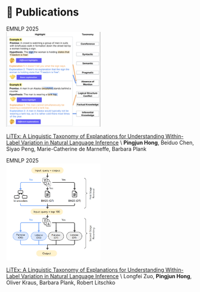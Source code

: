 # 📝 Publications 

<div class='paper-box'><div class='paper-box-image'><div><div class="badge">EMNLP 2025</div><img src='images/litex.png' alt="sym" width="50%"></div></div>
<div class='paper-box-text' markdown="1">

[LiTEx: A Linguistic Taxonomy of Explanations for Understanding Within-Label Variation in Natural Language Inference](https://arxiv.org/pdf/2505.22848) \\
**Pingjun Hong**, Beiduo Chen, Siyao Peng, Marie-Catherine de Marneffe, Barbara Plank

</div>
</div>

<div class='paper-box'><div class='paper-box-image'><div><div class="badge">EMNLP 2025</div><img src='images/llm-clir.png' alt="sym" width="50%"></div></div>
<div class='paper-box-text' markdown="1">

[LiTEx: A Linguistic Taxonomy of Explanations for Understanding Within-Label Variation in Natural Language Inference](https://arxiv.org/pdf/2509.14749) \\
Longfei Zuo, **Pingjun Hong**, Oliver Kraus, Barbara Plank, Robert Litschko

</div>
</div>
